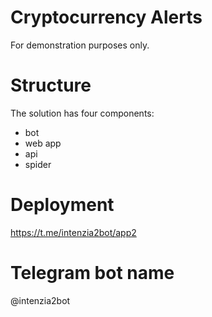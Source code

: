 # Cryptocurrency Alerts

For demonstration purposes only.

# Structure

The solution has four components:
- bot
- web app
- api
- spider

# Deployment
 https://t.me/intenzia2bot/app2


# Telegram bot name
@intenzia2bot